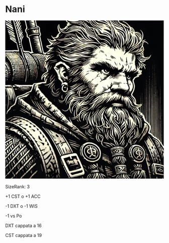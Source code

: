 # Nani

![Nani](../../assets/img/dwarf.webp)

SizeRank: 3

+1 CST o +1 ACC

-1 DXT o -1 WIS

-1 vs Po

DXT cappata a 16

CST cappata a 19

